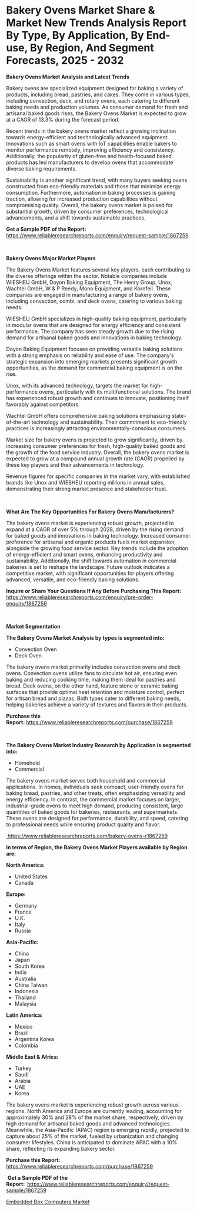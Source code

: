 <p><h1>Bakery Ovens Market Share & Market New Trends Analysis Report By Type, By Application, By End-use, By Region, And Segment Forecasts, 2025 - 2032</h1></p><p><strong>Bakery Ovens Market Analysis and Latest Trends</strong></p>
<p><p>Bakery ovens are specialized equipment designed for baking a variety of products, including bread, pastries, and cakes. They come in various types, including convection, deck, and rotary ovens, each catering to different baking needs and production volumes. As consumer demand for fresh and artisanal baked goods rises, the Bakery Ovens Market is expected to grow at a CAGR of 13.3% during the forecast period.</p><p>Recent trends in the bakery ovens market reflect a growing inclination towards energy-efficient and technologically advanced equipment. Innovations such as smart ovens with IoT capabilities enable bakers to monitor performance remotely, improving efficiency and consistency. Additionally, the popularity of gluten-free and health-focused baked products has led manufacturers to develop ovens that accommodate diverse baking requirements.</p><p>Sustainability is another significant trend, with many buyers seeking ovens constructed from eco-friendly materials and those that minimize energy consumption. Furthermore, automation in baking processes is gaining traction, allowing for increased production capabilities without compromising quality. Overall, the bakery ovens market is poised for substantial growth, driven by consumer preferences, technological advancements, and a shift towards sustainable practices.</p></p>
<p><strong>Get a Sample PDF of the Report:&nbsp;</strong> <a href="https://www.reliableresearchreports.com/enquiry/request-sample/1867259?utm_campaign=2203&utm_medium=2&utm_source=Github&utm_content=ia&utm_term=19022025&utm_id=bakery-ovens">https://www.reliableresearchreports.com/enquiry/request-sample/1867259</a></p>
<p>&nbsp;</p>
<p><strong>Bakery Ovens Major Market Players</strong></p>
<p><p>The Bakery Ovens Market features several key players, each contributing to the diverse offerings within the sector. Notable companies include WIESHEU GmbH, Doyon Baking Equipment, The Henry Group, Unox, Wachtel GmbH, W & P Reedy, Mono Equipment, and Kornfeil. These companies are engaged in manufacturing a range of bakery ovens, including convection, combi, and deck ovens, catering to various baking needs.</p><p>WIESHEU GmbH specializes in high-quality baking equipment, particularly in modular ovens that are designed for energy efficiency and consistent performance. The company has seen steady growth due to the rising demand for artisanal baked goods and innovations in baking technology.</p><p>Doyon Baking Equipment focuses on providing versatile baking solutions with a strong emphasis on reliability and ease of use. The company's strategic expansion into emerging markets presents significant growth opportunities, as the demand for commercial baking equipment is on the rise.</p><p>Unox, with its advanced technology, targets the market for high-performance ovens, particularly with its multifunctional solutions. The brand has experienced robust growth and continues to innovate, positioning itself favorably against competitors.</p><p>Wachtel GmbH offers comprehensive baking solutions emphasizing state-of-the-art technology and sustainability. Their commitment to eco-friendly practices is increasingly attracting environmentally-conscious consumers.</p><p>Market size for bakery ovens is projected to grow significantly, driven by increasing consumer preferences for fresh, high-quality baked goods and the growth of the food service industry. Overall, the bakery ovens market is expected to grow at a compound annual growth rate (CAGR) propelled by these key players and their advancements in technology.</p><p>Revenue figures for specific companies in the market vary, with established brands like Unox and WIESHEU reporting millions in annual sales, demonstrating their strong market presence and stakeholder trust.</p></p>
<p>&nbsp;</p>
<p><strong>What Are The Key Opportunities For Bakery Ovens Manufacturers?</strong></p>
<p><p>The bakery ovens market is experiencing robust growth, projected to expand at a CAGR of over 5% through 2028, driven by the rising demand for baked goods and innovations in baking technology. Increased consumer preference for artisanal and organic products fuels market expansion, alongside the growing food service sector. Key trends include the adoption of energy-efficient and smart ovens, enhancing productivity and sustainability. Additionally, the shift towards automation in commercial bakeries is set to reshape the landscape. Future outlook indicates a competitive market, with significant opportunities for players offering advanced, versatile, and eco-friendly baking solutions.</p></p>
<p><strong>Inquire or Share Your Questions If Any Before Purchasing This Report:</strong> <a href="https://www.reliableresearchreports.com/enquiry/pre-order-enquiry/1867259?utm_campaign=2203&utm_medium=2&utm_source=Github&utm_content=ia&utm_term=19022025&utm_id=bakery-ovens">https://www.reliableresearchreports.com/enquiry/pre-order-enquiry/1867259</a></p>
<p>&nbsp;</p>
<p><strong>Market Segmentation</strong></p>
<p><strong>The Bakery Ovens Market Analysis by types is segmented into:</strong></p>
<p><ul><li>Convection Oven</li><li>Deck Oven</li></ul></p>
<p><p>The bakery ovens market primarily includes convection ovens and deck ovens. Convection ovens utilize fans to circulate hot air, ensuring even baking and reducing cooking time, making them ideal for pastries and bread. Deck ovens, on the other hand, feature stone or ceramic baking surfaces that provide optimal heat retention and moisture control, perfect for artisan bread and pizzas. Both types cater to different baking needs, helping bakeries achieve a variety of textures and flavors in their products.</p></p>
<p><strong>Purchase this Report:&nbsp;</strong><a href="https://www.reliableresearchreports.com/purchase/1867259?utm_campaign=2203&utm_medium=2&utm_source=Github&utm_content=ia&utm_term=19022025&utm_id=bakery-ovens">https://www.reliableresearchreports.com/purchase/1867259</a></p>
<p>&nbsp;</p>
<p><strong>The Bakery Ovens Market Industry Research by Application is segmented into:</strong></p>
<p><ul><li>Homehold</li><li>Commercial</li></ul></p>
<p><p>The bakery ovens market serves both household and commercial applications. In homes, individuals seek compact, user-friendly ovens for baking bread, pastries, and other treats, often emphasizing versatility and energy efficiency. In contrast, the commercial market focuses on larger, industrial-grade ovens to meet high demand, producing consistent, large quantities of baked goods for bakeries, restaurants, and supermarkets. These ovens are designed for performance, durability, and speed, catering to professional needs while ensuring product quality and flavor.</p></p>
<p><a href="https://www.reliableresearchreports.com/bakery-ovens-r1867259?utm_campaign=2203&utm_medium=2&utm_source=Github&utm_content=ia&utm_term=19022025&utm_id=bakery-ovens">&nbsp;https://www.reliableresearchreports.com/bakery-ovens-r1867259</a></p>
<p><strong>In terms of Region, the Bakery Ovens Market Players available by Region are:</strong></p>
<p>
    <p> <strong> North America: </strong>
        <ul>
            <li>United States</li>
            <li>Canada</li>
        </ul>
        </p> 
    <p> <strong> Europe: </strong>
        <ul>
            <li>Germany</li>
            <li>France</li>
            <li>U.K.</li>
            <li>Italy</li>
            <li>Russia</li>
        </ul>
        </p> 
    <p> <strong> Asia-Pacific: </strong>
        <ul>
            <li>China</li>
            <li>Japan</li>
            <li>South Korea</li>
            <li>India</li>
            <li>Australia</li>
            <li>China Taiwan</li>
            <li>Indonesia</li>
            <li>Thailand</li>
            <li>Malaysia</li>
        </ul>
        </p> 
    <p> <strong> Latin America: </strong>
        <ul>
            <li>Mexico</li>
            <li>Brazil</li>
            <li>Argentina Korea</li>
            <li>Colombia</li>
        </ul>
        </p> 
    <p> <strong> Middle East & Africa: </strong>
        <ul>
            <li>Turkey</li>
            <li>Saudi</li>
            <li>Arabia</li>
            <li>UAE</li>
            <li>Korea</li>
        </ul>
    </p>
    </p>
<p><p>The bakery ovens market is experiencing robust growth across various regions. North America and Europe are currently leading, accounting for approximately 30% and 28% of the market share, respectively, driven by high demand for artisanal baked goods and advanced technologies. Meanwhile, the Asia-Pacific (APAC) region is emerging rapidly, projected to capture about 25% of the market, fueled by urbanization and changing consumer lifestyles. China is anticipated to dominate APAC with a 10% share, reflecting its expanding bakery sector.</p></p>
<p><strong>Purchase this Report: </strong><a href="https://www.reliableresearchreports.com/purchase/1867259?utm_campaign=2203&utm_medium=2&utm_source=Github&utm_content=ia&utm_term=19022025&utm_id=bakery-ovens">https://www.reliableresearchreports.com/purchase/1867259</a></p>
<p>&nbsp;<strong>Get a Sample PDF of the Report:&nbsp;&nbsp;</strong><a href="https://www.reliableresearchreports.com/enquiry/request-sample/1867259?utm_campaign=2203&utm_medium=2&utm_source=Github&utm_content=ia&utm_term=19022025&utm_id=bakery-ovens">https://www.reliableresearchreports.com/enquiry/request-sample/1867259</a></p>
<p><strong></strong></p>
<p><p><a href="https://github.com/HobertDavis43/Market-Research-Report-List-1/blob/main/embedded-box-computers-market.md?utm_campaign=2203&utm_medium=2&utm_source=Github&utm_content=ia&utm_term=19022025&utm_id=bakery-ovens">Embedded Box Computers Market</a></p></p>
